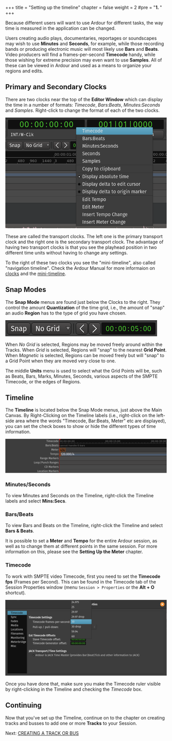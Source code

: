 +++
title = "Setting up the timeline"
chapter = false
weight = 2
#pre = "<b>1. </b>"
+++

Because different users will want to use Ardour for different tasks, the
way time is measured in the application can be changed.

Users creating audio plays, documentaries, reportages or soundscapes may wish to use
**Minutes** and **Seconds**, for example, while those recording bands or
producing electronic music will most likely use **Bars** and **Beats**.
Video producers will find a frames-per-second **Timecode** handy, while
those wishing for extreme precision may even want to use **Samples**.
All of these can be viewed in Ardour and used as a means to organize
your regions and edits.

Primary and Secondary Clocks
----------------------------

There are two clocks near the top of the **Editor Window** which can
display the time in a number of formats: *Timecode*, *Bars:Beats*,
*Minutes:Seconds* and *Samples*. Right-click to change the format of
each of the two clocks.

![Clock Units](en/Ardour6_Clock_Units.png)

These are called the transport clocks. The left one is the primary
transport clock and the right one is the secondary transport clock. The
advantage of having two transport clocks is that you see the playhead
position in two different time units without having to change any
settings.

To the right of these two clocks you see the "mini-timeline", also called "navigation timeline". Check the Ardour Manual for more informaion on [clocks](http://manual.ardour.org/ardours-interface/using-ardour-clock-displays/) and the [mini-timeline](https://manual.ardour.org/ardours-interface/mini-timeline/).

Snap Modes
----------

The **Snap Mode** menus are found just below the Clocks to the right.
They control the amount **Quantization** of the time grid, i.e., the
amount of "snap" an audio **Region** has to the type of grid you have
chosen.

![Snap](en/Ardour6_Snap_Options_and_Nudge_Controls.png)

When *No Grid* is selected, Regions may be moved freely around within
the Tracks. When *Grid* is selected, Regions will "snap" to the nearest
**Grid Point**. When *Magnetic* is selected, Regions can be moved freely
but will "snap" to a Grid Point when they are moved very close to one.

The middle **Units** menu is used to select what the Grid Points will
be, such as Beats, Bars, Marks, Minutes, Seconds, various aspects of the
SMPTE Timecode, or the edges of Regions. 

Timeline
--------

The **Timeline** is located below the Snap Mode menus, just above the
Main Canvas. By Right-Clicking on the Timeline labels (i.e., right-click on the left-side area where the words "Timecode, Bar:Beats, Meter" etc are displayed), you can set the check boxes to show or hide the different types of time information.

![Timeline](en/Ardour6_Overview_Rulers.png)

### Minutes/Seconds

To view Minutes and Seconds on the Timeline, right-click the Timeline labels
and select **Mins:Secs**.

### Bars/Beats

To view Bars and Beats on the Timeline, right-click the Timeline and
select **Bars & Beats**.

It is possible to set a **Meter** and **Tempo** for the entire Ardour
session, as well as to change them at different points in the same
session. For more information on this, please see the **Setting Up the
Meter** chapter.

### Timecode

To work with SMPTE video Timecode, first you need to set the **Timecode
fps** (Frames per Second). This can be found in the Timecode tab of the
Session Properties window (menu `Session > Properties` or the **Alt + O** 
shortcut)*.*

![Timecode](en/Ardour6_Timecode.png)

Once you have done that, make sure you make the Timecode ruler visible
by right-clicking in the Timeline and checking the *Timecode* box.

Continuing
----------

Now that you've set up the Timeline, continue on to the chapter on
creating tracks and busses to add one or more **Tracks** to your Session.

Next: [CREATING A TRACK OR BUS](../creating-a-track-or-bus)
